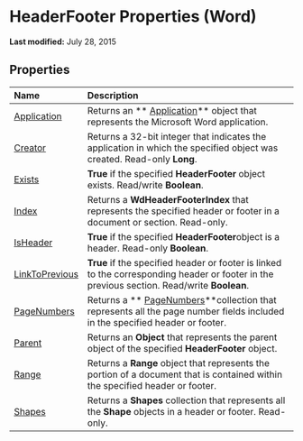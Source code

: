 
# HeaderFooter Properties (Word)

 **Last modified:** July 28, 2015


## Properties



|**Name**|**Description**|
|:-----|:-----|
| [Application](6e30a37f-4891-022c-c174-4b26dccd2ae0.md)|Returns an  ** [Application](d1cf6f8f-4e88-bf01-93b4-90a83f79cb44.md)** object that represents the Microsoft Word application.|
| [Creator](73f87192-f442-58ff-9ec0-ac743a6aec3a.md)|Returns a 32-bit integer that indicates the application in which the specified object was created. Read-only  **Long**.|
| [Exists](84ce3ac9-a4be-f99a-eb4b-1a145373659f.md)| **True** if the specified **HeaderFooter** object exists. Read/write **Boolean**.|
| [Index](5281c150-1a61-670f-6b1f-37c43b717126.md)|Returns a  **WdHeaderFooterIndex** that represents the specified header or footer in a document or section. Read-only.|
| [IsHeader](66c098ed-d0d6-cf58-e26a-b031bc7a6cab.md)| **True** if the specified **HeaderFooter**object is a header. Read-only  **Boolean**.|
| [LinkToPrevious](edb4dbeb-bb06-e41a-aa26-f29317bb6e01.md)| **True** if the specified header or footer is linked to the corresponding header or footer in the previous section. Read/write **Boolean**.|
| [PageNumbers](2e36c668-f696-e09e-dd04-ae77e7524232.md)|Returns a  ** [PageNumbers](9090f96e-d898-ace6-35fa-f6e59c527ea2.md)**collection that represents all the page number fields included in the specified header or footer.|
| [Parent](d06e9410-b6e0-5213-22ca-5c16f690c843.md)|Returns an  **Object** that represents the parent object of the specified **HeaderFooter** object.|
| [Range](254da7c7-d553-a0f5-7f56-85bbdf9990ef.md)|Returns a  **Range** object that represents the portion of a document that is contained within the specified header or footer.|
| [Shapes](dc38943b-b4fa-51c5-ff3d-8180ff51c279.md)|Returns a  **Shapes** collection that represents all the **Shape** objects in a header or footer. Read-only.|
